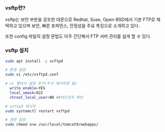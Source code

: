 ### vsftp란?

vsftp는 보안 부분을 강조한 데몬으로 Redhat, Suse, Open-BSD에서 기본 FTP로 채택하고 있으며 보안, 빠른 포퍼먼스, 안정성을 주요 특징으로 소개하고 있다.

또한 config 파일의 설정 문법도 아주 간단해서 FTP 서버 관리를 쉽게 할 수 있다.

### vsftp 설치

```bash
sudo apt install -y vsftpd

# 환경 설정
sudo vi /etc/vsftpd.conf

# vi 열어서 설정 추가(주석 제거하면 됨)
  write_enable=YES
  local_umask=022
  chroot_local_user=NO ##YES인지 확인

# vsftpd 재시작
sudo systemctl restart vsftpd

# 권한 설정
sudo chmod o+w /usr/local/tomcat9/webapps/
```